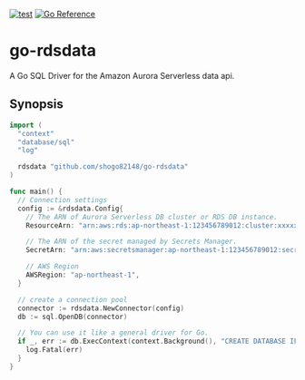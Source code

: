 [![test](https://github.com/shogo82148/go-rdsdata/actions/workflows/test.yaml/badge.svg)](https://github.com/shogo82148/go-rdsdata/actions/workflows/test.yaml)
[![Go Reference](https://pkg.go.dev/badge/github.com/shogo82148/go-rdsdata.svg)](https://pkg.go.dev/github.com/shogo82148/go-rdsdata)

# go-rdsdata

A Go SQL Driver for the Amazon Aurora Serverless data api.

## Synopsis

```go
import (
  "context"
  "database/sql"
  "log"

  rdsdata "github.com/shogo82148/go-rdsdata"
)

func main() {
  // Connection settings
  config := &rdsdata.Config{
    // The ARN of Aurora Serverless DB cluster or RDS DB instance.
    ResourceArn: "arn:aws:rds:ap-northeast-1:123456789012:cluster:xxxxxx",

    // The ARN of the secret managed by Secrets Manager.
    SecretArn: "arn:aws:secretsmanager:ap-northeast-1:123456789012:secret:xxxxxx",

    // AWS Region
    AWSRegion: "ap-northeast-1",
  }

  // create a connection pool
  connector := rdsdata.NewConnector(config)
  db := sql.OpenDB(connector)

  // You can use it like a general driver for Go.
  if _, err := db.ExecContext(context.Background(), "CREATE DATABASE IF NOT EXISTS `test`"); err != nil {
    log.Fatal(err)
  }
}
```
